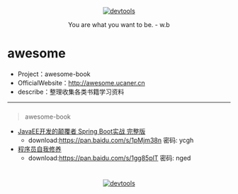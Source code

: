 <p align=center>
  <a href="https://github.com/Jasonandy/devtools">
    <img src="http://upload-images.jianshu.io/upload_images/7802425-9eb1bcd006e34aa6.png?imageMogr2/auto-orient/strip%7CimageView2/2/w/1240" alt="devtools" >
  </a>
</p>
<p align=center>
  You are what you want to be. - w.b
</p>

# awesome
* Project：awesome-book
* OfficialWebsite：http://awesome.ucaner.cn
* describe：整理收集各类书籍学习资料
----

###
> awesome-book
- [JavaEE开发的颠覆者 Spring Boot实战  完整版]()
  + download:https://pan.baidu.com/s/1pMjm38n 密码: ycgh
- [程序员自我修养]()
  + download:https://pan.baidu.com/s/1gg85plT 密码: nged

# 
<p align=center>
  <a href="https://github.com/Jasonandy/devtools">
    <img src="http://upload-images.jianshu.io/upload_images/7802425-bb910b4ae954107a.png?imageMogr2/auto-orient/strip%7CimageView2/2/w/1240" alt="devtools" >
  </a>
</p>